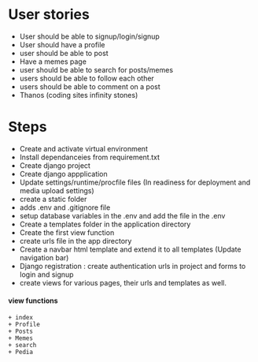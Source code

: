 # User stories
+ User should be able to signup/login/signup
+ User should have a profile
+ user should be able to post
+ Have a memes page
+ user should be able to search for posts/memes
+ users should be able to follow each other
+ users should be able to comment on a post
+ Thanos (coding sites infinity stones) 

# Steps
+ Create and activate virtual environment
+ Install dependanceies from requirement.txt
+ Create django project
+ Create django appplication
+ Update settings/runtime/procfile files (In readiness for deployment and media upload settings)
+ create a static folder
+ adds .env and .gitignore file
+ setup database variables in the .env and add the file in the .env
+ Create a templates folder in the application directory
+ Create the first view function
+ create urls file in the app directory
+ Create a navbar html template and extend it to all templates (Update navigation bar)
+ Django registration : create authentication urls in project and forms to login and signup
+ create views for various pages, their urls and templates as well.
 #### view functions
    + index
    + Profile
    + Posts
    + Memes
    + search
    + Pedia
